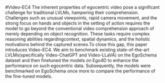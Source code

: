 #Video-EC4
The inherent properties of egocentric video pose a significant challenge for traditional LVLMs, hampering their comprehension. Challenges such as unusual viewpoints, 
rapid camera movement, and the strong focus on hands and objects in the setting of action requires the model to go beyond the conventional video comprehension approach 
of merely depending on object recognition. These tasks require complex reasoning abilities regardingcontext, spatial dynamics, and the holistic motivations behind the 
captured scenes.To close this gap, this paper introduces Video-EC4. We aim to benchmark existing state-of-the-art LVLMs(specifically Video-ChatGPT and Video-LLaVA) on the
EgoSchema dataset and then finetuned the models on Ego4D to enhance the performance on such egocentric data. Subsequently, the models were benchmarked on EgoSchema once 
more to compare the performance of the fine-tuned models.
